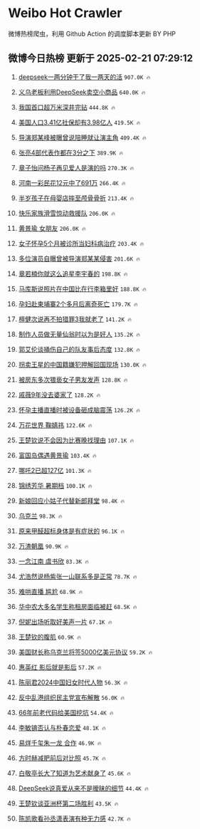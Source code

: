 # Weibo Hot Crawler 



微博热榜爬虫，利用 Github Action 的调度脚本更新 BY PHP 


## 微博今日热榜 更新于 2025-02-21 07:29:12 
1. [deepseek一两分钟干了我一两天的活](https://s.weibo.com/weibo?q=%23deepseek%E4%B8%80%E4%B8%A4%E5%88%86%E9%92%9F%E5%B9%B2%E4%BA%86%E6%88%91%E4%B8%80%E4%B8%A4%E5%A4%A9%E7%9A%84%E6%B4%BB%23&t=31&band_rank=1&Refer=top) `907.0K 🔥` 

1. [义乌老板利用DeepSeek卖空小商品](https://s.weibo.com/weibo?q=%23%E4%B9%89%E4%B9%8C%E8%80%81%E6%9D%BF%E5%88%A9%E7%94%A8DeepSeek%E5%8D%96%E7%A9%BA%E5%B0%8F%E5%95%86%E5%93%81%23&t=31&band_rank=2&Refer=top) `640.0K 🔥` 

1. [我国首口超万米深井完钻](https://s.weibo.com/weibo?q=%23%E6%88%91%E5%9B%BD%E9%A6%96%E5%8F%A3%E8%B6%85%E4%B8%87%E7%B1%B3%E6%B7%B1%E4%BA%95%E5%AE%8C%E9%92%BB%23&t=31&band_rank=3&Refer=top) `444.8K 🔥` 

1. [美国人口3.41亿社保却有3.98亿人](https://s.weibo.com/weibo?q=%23%E7%BE%8E%E5%9B%BD%E4%BA%BA%E5%8F%A33.41%E4%BA%BF%E7%A4%BE%E4%BF%9D%E5%8D%B4%E6%9C%893.98%E4%BA%BF%E4%BA%BA%23&t=31&band_rank=4&Refer=top) `419.5K 🔥` 

1. [导演郑某峰被曝曾说陪睡就让演主角](https://s.weibo.com/weibo?q=%23%E5%AF%BC%E6%BC%94%E9%83%91%E6%9F%90%E5%B3%B0%E8%A2%AB%E6%9B%9D%E6%9B%BE%E8%AF%B4%E9%99%AA%E7%9D%A1%E5%B0%B1%E8%AE%A9%E6%BC%94%E4%B8%BB%E8%A7%92%23&t=31&band_rank=5&Refer=top) `409.4K 🔥` 

1. [张亮4部代表作都在3分之下](https://s.weibo.com/weibo?q=%23%E5%BC%A0%E4%BA%AE4%E9%83%A8%E4%BB%A3%E8%A1%A8%E4%BD%9C%E9%83%BD%E5%9C%A83%E5%88%86%E4%B9%8B%E4%B8%8B%23&t=31&band_rank=6&Refer=top) `389.9K 🔥` 

1. [章子怡问杨子再见爱人是演的吗](https://s.weibo.com/weibo?q=%E7%AB%A0%E5%AD%90%E6%80%A1%E9%97%AE%E6%9D%A8%E5%AD%90%E5%86%8D%E8%A7%81%E7%88%B1%E4%BA%BA%E6%98%AF%E6%BC%94%E7%9A%84%E5%90%97&t=31&band_rank=7&Refer=top) `270.3K 🔥` 

1. [河南一彩民花12元中了691万](https://s.weibo.com/weibo?q=%23%E6%B2%B3%E5%8D%97%E4%B8%80%E5%BD%A9%E6%B0%91%E8%8A%B112%E5%85%83%E4%B8%AD%E4%BA%86691%E4%B8%87%23&t=31&band_rank=8&Refer=top) `266.4K 🔥` 

1. [半岁孩子在母婴店摔至颅骨骨折](https://s.weibo.com/weibo?q=%23%E5%8D%8A%E5%B2%81%E5%AD%A9%E5%AD%90%E5%9C%A8%E6%AF%8D%E5%A9%B4%E5%BA%97%E6%91%94%E8%87%B3%E9%A2%85%E9%AA%A8%E9%AA%A8%E6%8A%98%23&t=31&band_rank=9&Refer=top) `213.4K 🔥` 

1. [快乐家族滑雪惊动救援队](https://s.weibo.com/weibo?q=%E5%BF%AB%E4%B9%90%E5%AE%B6%E6%97%8F%E6%BB%91%E9%9B%AA%E6%83%8A%E5%8A%A8%E6%95%91%E6%8F%B4%E9%98%9F&t=31&band_rank=10&Refer=top) `206.0K 🔥` 

1. [黄景瑜 女朋友](https://s.weibo.com/weibo?q=%E9%BB%84%E6%99%AF%E7%91%9C%20%E5%A5%B3%E6%9C%8B%E5%8F%8B&t=31&band_rank=11&Refer=top) `206.0K 🔥` 

1. [女子怀孕5个月被诊所当妇科病治疗](https://s.weibo.com/weibo?q=%23%E5%A5%B3%E5%AD%90%E6%80%80%E5%AD%955%E4%B8%AA%E6%9C%88%E8%A2%AB%E8%AF%8A%E6%89%80%E5%BD%93%E5%A6%87%E7%A7%91%E7%97%85%E6%B2%BB%E7%96%97%23&t=31&band_rank=12&Refer=top) `203.4K 🔥` 

1. [多位演员自曝曾被导演郑某某侵害](https://s.weibo.com/weibo?q=%23%E5%A4%9A%E4%BD%8D%E6%BC%94%E5%91%98%E8%87%AA%E6%9B%9D%E6%9B%BE%E8%A2%AB%E5%AF%BC%E6%BC%94%E9%83%91%E6%9F%90%E6%9F%90%E4%BE%B5%E5%AE%B3%23&t=31&band_rank=13&Refer=top) `201.6K 🔥` 

1. [章若楠你就这么追星李宇春的](https://s.weibo.com/weibo?q=%23%E7%AB%A0%E8%8B%A5%E6%A5%A0%E4%BD%A0%E5%B0%B1%E8%BF%99%E4%B9%88%E8%BF%BD%E6%98%9F%E6%9D%8E%E5%AE%87%E6%98%A5%E7%9A%84%23&t=31&band_rank=14&Refer=top) `198.8K 🔥` 

1. [马库斯说照片在中国比在行李箱里好](https://s.weibo.com/weibo?q=%23%E9%A9%AC%E5%BA%93%E6%96%AF%E8%AF%B4%E7%85%A7%E7%89%87%E5%9C%A8%E4%B8%AD%E5%9B%BD%E6%AF%94%E5%9C%A8%E8%A1%8C%E6%9D%8E%E7%AE%B1%E9%87%8C%E5%A5%BD%23&t=31&band_rank=15&Refer=top) `188.8K 🔥` 

1. [孕妇赴柬埔寨2个多月后离奇死亡](https://s.weibo.com/weibo?q=%23%E5%AD%95%E5%A6%87%E8%B5%B4%E6%9F%AC%E5%9F%94%E5%AF%A82%E4%B8%AA%E5%A4%9A%E6%9C%88%E5%90%8E%E7%A6%BB%E5%A5%87%E6%AD%BB%E4%BA%A1%23&t=31&band_rank=16&Refer=top) `179.7K 🔥` 

1. [檀健次说再不拍猎罪3我就老了](https://s.weibo.com/weibo?q=%23%E6%AA%80%E5%81%A5%E6%AC%A1%E8%AF%B4%E5%86%8D%E4%B8%8D%E6%8B%8D%E7%8C%8E%E7%BD%AA3%E6%88%91%E5%B0%B1%E8%80%81%E4%BA%86%23&t=31&band_rank=17&Refer=top) `141.2K 🔥` 

1. [制作人员做无量仙翁时以为是好人](https://s.weibo.com/weibo?q=%23%E5%88%B6%E4%BD%9C%E4%BA%BA%E5%91%98%E5%81%9A%E6%97%A0%E9%87%8F%E4%BB%99%E7%BF%81%E6%97%B6%E4%BB%A5%E4%B8%BA%E6%98%AF%E5%A5%BD%E4%BA%BA%23&t=31&band_rank=18&Refer=top) `135.2K 🔥` 

1. [郭艾伦谈捅伤自己的队友事后态度](https://s.weibo.com/weibo?q=%23%E9%83%AD%E8%89%BE%E4%BC%A6%E8%B0%88%E6%8D%85%E4%BC%A4%E8%87%AA%E5%B7%B1%E7%9A%84%E9%98%9F%E5%8F%8B%E4%BA%8B%E5%90%8E%E6%80%81%E5%BA%A6%23&t=31&band_rank=19&Refer=top) `132.8K 🔥` 

1. [拐卖王星的中国籍嫌犯押解回国现场](https://s.weibo.com/weibo?q=%23%E6%8B%90%E5%8D%96%E7%8E%8B%E6%98%9F%E7%9A%84%E4%B8%AD%E5%9B%BD%E7%B1%8D%E5%AB%8C%E7%8A%AF%E6%8A%BC%E8%A7%A3%E5%9B%9E%E5%9B%BD%E7%8E%B0%E5%9C%BA%23&t=31&band_rank=20&Refer=top) `130.0K 🔥` 

1. [被房东多次猥亵女子男友发声](https://s.weibo.com/weibo?q=%23%E8%A2%AB%E6%88%BF%E4%B8%9C%E5%A4%9A%E6%AC%A1%E7%8C%A5%E4%BA%B5%E5%A5%B3%E5%AD%90%E7%94%B7%E5%8F%8B%E5%8F%91%E5%A3%B0%23&t=31&band_rank=21&Refer=top) `128.8K 🔥` 

1. [戚薇9年没去婆家了](https://s.weibo.com/weibo?q=%23%E6%88%9A%E8%96%879%E5%B9%B4%E6%B2%A1%E5%8E%BB%E5%A9%86%E5%AE%B6%E4%BA%86%23&t=31&band_rank=22&Refer=top) `128.2K 🔥` 

1. [怀孕主播直播时被设备砸成脑震荡](https://s.weibo.com/weibo?q=%23%E6%80%80%E5%AD%95%E4%B8%BB%E6%92%AD%E7%9B%B4%E6%92%AD%E6%97%B6%E8%A2%AB%E8%AE%BE%E5%A4%87%E7%A0%B8%E6%88%90%E8%84%91%E9%9C%87%E8%8D%A1%23&t=31&band_rank=23&Refer=top) `126.2K 🔥` 

1. [万花世界 鞠婧祎](https://s.weibo.com/weibo?q=%E4%B8%87%E8%8A%B1%E4%B8%96%E7%95%8C%20%E9%9E%A0%E5%A9%A7%E7%A5%8E&t=31&band_rank=24&Refer=top) `122.6K 🔥` 

1. [王楚钦说不会因为比赛晚找理由](https://s.weibo.com/weibo?q=%23%E7%8E%8B%E6%A5%9A%E9%92%A6%E8%AF%B4%E4%B8%8D%E4%BC%9A%E5%9B%A0%E4%B8%BA%E6%AF%94%E8%B5%9B%E6%99%9A%E6%89%BE%E7%90%86%E7%94%B1%23&t=31&band_rank=25&Refer=top) `107.1K 🔥` 

1. [富国岛偶遇黄景瑜](https://s.weibo.com/weibo?q=%23%E5%AF%8C%E5%9B%BD%E5%B2%9B%E5%81%B6%E9%81%87%E9%BB%84%E6%99%AF%E7%91%9C%23&t=31&band_rank=26&Refer=top) `103.4K 🔥` 

1. [哪吒2已超127亿](https://s.weibo.com/weibo?q=%23%E5%93%AA%E5%90%922%E5%B7%B2%E8%B6%85127%E4%BA%BF%23&t=31&band_rank=27&Refer=top) `101.3K 🔥` 

1. [锦绣芳华 暑期档](https://s.weibo.com/weibo?q=%E9%94%A6%E7%BB%A3%E8%8A%B3%E5%8D%8E%20%E6%9A%91%E6%9C%9F%E6%A1%A3&t=31&band_rank=28&Refer=top) `100.1K 🔥` 

1. [新娘回应小姑子代替新郎拜堂](https://s.weibo.com/weibo?q=%23%E6%96%B0%E5%A8%98%E5%9B%9E%E5%BA%94%E5%B0%8F%E5%A7%91%E5%AD%90%E4%BB%A3%E6%9B%BF%E6%96%B0%E9%83%8E%E6%8B%9C%E5%A0%82%23&t=31&band_rank=29&Refer=top) `98.4K 🔥` 

1. [乌克兰](https://s.weibo.com/weibo?q=%E4%B9%8C%E5%85%8B%E5%85%B0&t=31&band_rank=30&Refer=top) `98.3K 🔥` 

1. [原来甲醛超标身体是有症状的](https://s.weibo.com/weibo?q=%23%E5%8E%9F%E6%9D%A5%E7%94%B2%E9%86%9B%E8%B6%85%E6%A0%87%E8%BA%AB%E4%BD%93%E6%98%AF%E6%9C%89%E7%97%87%E7%8A%B6%E7%9A%84%23&t=31&band_rank=31&Refer=top) `96.1K 🔥` 

1. [万渣朝凰](https://s.weibo.com/weibo?q=%E4%B8%87%E6%B8%A3%E6%9C%9D%E5%87%B0&t=31&band_rank=32&Refer=top) `90.9K 🔥` 

1. [一念江南 虞书欣](https://s.weibo.com/weibo?q=%E4%B8%80%E5%BF%B5%E6%B1%9F%E5%8D%97%20%E8%99%9E%E4%B9%A6%E6%AC%A3&t=31&band_rank=33&Refer=top) `83.3K 🔥` 

1. [尤浩然说杨紫张一山联系多是正常](https://s.weibo.com/weibo?q=%23%E5%B0%A4%E6%B5%A9%E7%84%B6%E8%AF%B4%E6%9D%A8%E7%B4%AB%E5%BC%A0%E4%B8%80%E5%B1%B1%E8%81%94%E7%B3%BB%E5%A4%9A%E6%98%AF%E6%AD%A3%E5%B8%B8%23&t=31&band_rank=34&Refer=top) `78.7K 🔥` 

1. [难哄直播 尴尬](https://s.weibo.com/weibo?q=%E9%9A%BE%E5%93%84%E7%9B%B4%E6%92%AD%20%E5%B0%B4%E5%B0%AC&t=31&band_rank=35&Refer=top) `68.9K 🔥` 

1. [华中农大多名学生称租房面临被赶](https://s.weibo.com/weibo?q=%23%E5%8D%8E%E4%B8%AD%E5%86%9C%E5%A4%A7%E5%A4%9A%E5%90%8D%E5%AD%A6%E7%94%9F%E7%A7%B0%E7%A7%9F%E6%88%BF%E9%9D%A2%E4%B8%B4%E8%A2%AB%E8%B5%B6%23&t=31&band_rank=36&Refer=top) `68.5K 🔥` 

1. [倪妮出场听取好美声一片](https://s.weibo.com/weibo?q=%23%E5%80%AA%E5%A6%AE%E5%87%BA%E5%9C%BA%E5%90%AC%E5%8F%96%E5%A5%BD%E7%BE%8E%E5%A3%B0%E4%B8%80%E7%89%87%23&t=31&band_rank=37&Refer=top) `67.1K 🔥` 

1. [王楚钦的腹肌](https://s.weibo.com/weibo?q=%E7%8E%8B%E6%A5%9A%E9%92%A6%E7%9A%84%E8%85%B9%E8%82%8C&t=31&band_rank=38&Refer=top) `60.9K 🔥` 

1. [美国财长称乌克兰将签5000亿美元协议](https://s.weibo.com/weibo?q=%23%E7%BE%8E%E5%9B%BD%E8%B4%A2%E9%95%BF%E7%A7%B0%E4%B9%8C%E5%85%8B%E5%85%B0%E5%B0%86%E7%AD%BE5000%E4%BA%BF%E7%BE%8E%E5%85%83%E5%8D%8F%E8%AE%AE%23&t=31&band_rank=39&Refer=top) `59.2K 🔥` 

1. [惠英红 影后就是影后](https://s.weibo.com/weibo?q=%E6%83%A0%E8%8B%B1%E7%BA%A2%20%E5%BD%B1%E5%90%8E%E5%B0%B1%E6%98%AF%E5%BD%B1%E5%90%8E&t=31&band_rank=40&Refer=top) `57.2K 🔥` 

1. [陈丽君2024中国妇女时代人物](https://s.weibo.com/weibo?q=%23%E9%99%88%E4%B8%BD%E5%90%9B2024%E4%B8%AD%E5%9B%BD%E5%A6%87%E5%A5%B3%E6%97%B6%E4%BB%A3%E4%BA%BA%E7%89%A9%23&t=31&band_rank=41&Refer=top) `56.3K 🔥` 

1. [反中乱港组织民主党宣布解散](https://s.weibo.com/weibo?q=%23%E5%8F%8D%E4%B8%AD%E4%B9%B1%E6%B8%AF%E7%BB%84%E7%BB%87%E6%B0%91%E4%B8%BB%E5%85%9A%E5%AE%A3%E5%B8%83%E8%A7%A3%E6%95%A3%23&t=31&band_rank=42&Refer=top) `56.0K 🔥` 

1. [66年前老代码给美国挖坑](https://s.weibo.com/weibo?q=%2366%E5%B9%B4%E5%89%8D%E8%80%81%E4%BB%A3%E7%A0%81%E7%BB%99%E7%BE%8E%E5%9B%BD%E6%8C%96%E5%9D%91%23&t=31&band_rank=43&Refer=top) `54.4K 🔥` 

1. [李敏镐否认与朴春恋爱](https://s.weibo.com/weibo?q=%23%E6%9D%8E%E6%95%8F%E9%95%90%E5%90%A6%E8%AE%A4%E4%B8%8E%E6%9C%B4%E6%98%A5%E6%81%8B%E7%88%B1%23&t=31&band_rank=44&Refer=top) `48.1K 🔥` 

1. [易烊千玺朱一龙 合作](https://s.weibo.com/weibo?q=%E6%98%93%E7%83%8A%E5%8D%83%E7%8E%BA%E6%9C%B1%E4%B8%80%E9%BE%99%20%E5%90%88%E4%BD%9C&t=31&band_rank=45&Refer=top) `46.9K 🔥` 

1. [方时赫减肥前后对比照](https://s.weibo.com/weibo?q=%23%E6%96%B9%E6%97%B6%E8%B5%AB%E5%87%8F%E8%82%A5%E5%89%8D%E5%90%8E%E5%AF%B9%E6%AF%94%E7%85%A7%23&t=31&band_rank=46&Refer=top) `45.7K 🔥` 

1. [白敬亭长大了知道为艺术献身了](https://s.weibo.com/weibo?q=%E7%99%BD%E6%95%AC%E4%BA%AD%E9%95%BF%E5%A4%A7%E4%BA%86%E7%9F%A5%E9%81%93%E4%B8%BA%E8%89%BA%E6%9C%AF%E7%8C%AE%E8%BA%AB%E4%BA%86&t=31&band_rank=47&Refer=top) `45.6K 🔥` 

1. [DeepSeek说真爱从来不是暧昧的细节](https://s.weibo.com/weibo?q=%23DeepSeek%E8%AF%B4%E7%9C%9F%E7%88%B1%E4%BB%8E%E6%9D%A5%E4%B8%8D%E6%98%AF%E6%9A%A7%E6%98%A7%E7%9A%84%E7%BB%86%E8%8A%82%23&t=31&band_rank=48&Refer=top) `44.4K 🔥` 

1. [王楚钦谈亚洲杯第二场胜利](https://s.weibo.com/weibo?q=%23%E7%8E%8B%E6%A5%9A%E9%92%A6%E8%B0%88%E4%BA%9A%E6%B4%B2%E6%9D%AF%E7%AC%AC%E4%BA%8C%E5%9C%BA%E8%83%9C%E5%88%A9%23&t=31&band_rank=49&Refer=top) `43.5K 🔥` 

1. [陈凯歌看孙丞潇表演有种无力感](https://s.weibo.com/weibo?q=%E9%99%88%E5%87%AF%E6%AD%8C%E7%9C%8B%E5%AD%99%E4%B8%9E%E6%BD%87%E8%A1%A8%E6%BC%94%E6%9C%89%E7%A7%8D%E6%97%A0%E5%8A%9B%E6%84%9F&t=31&band_rank=50&Refer=top) `42.7K 🔥` 

